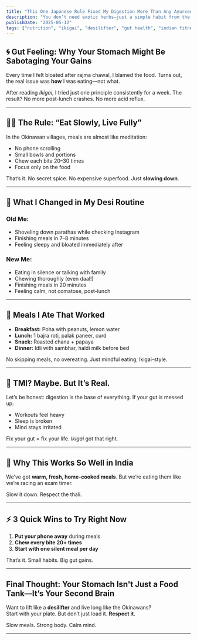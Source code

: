 ```yaml
---
title: "This One Japanese Rule Fixed My Digestion More Than Any Ayurveda Hack"
description: "You don’t need exotic herbs—just a simple habit from the Ikigai diet and a thali full of desi foods."
publishDate: "2025-05-12"
tags: ["nutrition", "ikigai", "desilifter", "gut health", "indian fitness"]
---
```


## 🌀 Gut Feeling: Why Your Stomach Might Be Sabotaging Your Gains

Every time I felt bloated after rajma chawal, I blamed the food. Turns out, the real issue was **how** I was eating—not what.

After reading *Ikigai*, I tried just one principle consistently for a week. The result? No more post-lunch crashes. No more acid reflux.

---

## 🧘‍♂️ The Rule: “Eat Slowly, Live Fully”

In the Okinawan villages, meals are almost like meditation:

- No phone scrolling  
- Small bowls and portions  
- Chew each bite 20–30 times  
- Focus only on the food

That’s it. No secret spice. No expensive superfood. Just **slowing down**.

---

## 🥣 What I Changed in My Desi Routine

### Old Me:
- Shoveling down parathas while checking Instagram  
- Finishing meals in 7–8 minutes  
- Feeling sleepy and bloated immediately after

### New Me:
- Eating in silence or talking with family  
- Chewing thoroughly (even daal!)  
- Finishing meals in 20 minutes  
- Feeling calm, not comatose, post-lunch

---

## 🍛 Meals I Ate That Worked

- **Breakfast:** Poha with peanuts, lemon water  
- **Lunch:** 1 bajra roti, palak paneer, curd  
- **Snack:** Roasted chana + papaya  
- **Dinner:** Idli with sambhar, haldi milk before bed

No skipping meals, no overeating. Just mindful eating, Ikigai-style.

---

## 🚽 TMI? Maybe. But It’s Real.

Let’s be honest: digestion is the base of everything. If your gut is messed up:

- Workouts feel heavy  
- Sleep is broken  
- Mind stays irritated

Fix your gut = fix your life. *Ikigai* got that right.

---

## 🧠 Why This Works So Well in India

We’ve got **warm, fresh, home-cooked meals**. But we’re eating them like we’re racing an exam timer.

Slow it down. Respect the thali.

---

## ⚡ 3 Quick Wins to Try Right Now

1. **Put your phone away** during meals  
2. **Chew every bite 20+ times**  
3. **Start with one silent meal per day**  

That’s it. Small habits. Big gut gains.

---

## Final Thought: Your Stomach Isn't Just a Food Tank—It’s Your Second Brain

Want to lift like a **desilifter** and live long like the Okinawans?  
Start with your plate. But don’t just load it. **Respect it.**

Slow meals. Strong body. Calm mind.

---

